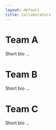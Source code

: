 ```yaml
---
layout: default
title: Collaborators
---
```


# Team A

Short bio ...


# Team B

Short bio ...


# Team C

Short bio ...

